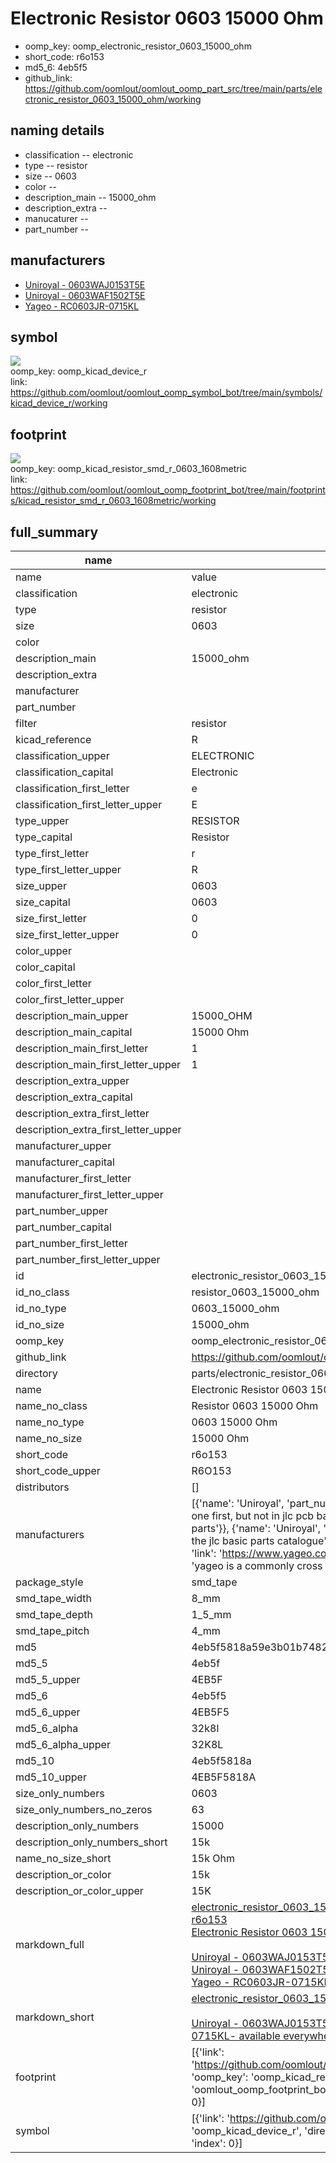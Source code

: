 # Electronic Resistor 0603 15000 Ohm

  
* oomp_key: oomp_electronic_resistor_0603_15000_ohm 
* short_code: r6o153
* md5_6: 4eb5f5  
* github_link: https://github.com/oomlout/oomlout_oomp_part_src/tree/main/parts/electronic_resistor_0603_15000_ohm/working  
## naming details
* classification -- electronic
* type -- resistor
* size -- 0603
* color -- 
* description_main -- 15000_ohm
* description_extra -- 
* manucaturer -- 
* part_number -- 


## manufacturers
* [Uniroyal - 0603WAJ0153T5E]()  
* [Uniroyal - 0603WAF1502T5E]()  
* [Yageo - RC0603JR-0715KL](https://www.yageo.com/en/Chart/Download/pdf/RC0603JR-0715KL)  

## symbol

![](symbol/{index}/working/working_600.png)  
oomp_key: oomp_kicad_device_r  
link: https://github.com/oomlout/oomlout_oomp_symbol_bot/tree/main/symbols/kicad_device_r/working  

## footprint

![](footprint/{index}/working/working_600.png)  
oomp_key: oomp_kicad_resistor_smd_r_0603_1608metric  
link: https://github.com/oomlout/oomlout_oomp_footprint_bot/tree/main/footprints/kicad_resistor_smd_r_0603_1608metric/working  

## full_summary
| name | value | 
| --- | --- | 
| name | value | 
| classification | electronic | 
| type | resistor | 
| size | 0603 | 
| color |  | 
| description_main | 15000_ohm | 
| description_extra |  | 
| manufacturer |  | 
| part_number |  | 
| filter | resistor | 
| kicad_reference | R | 
| classification_upper | ELECTRONIC | 
| classification_capital | Electronic | 
| classification_first_letter | e | 
| classification_first_letter_upper | E | 
| type_upper | RESISTOR | 
| type_capital | Resistor | 
| type_first_letter | r | 
| type_first_letter_upper | R | 
| size_upper | 0603 | 
| size_capital | 0603 | 
| size_first_letter | 0 | 
| size_first_letter_upper | 0 | 
| color_upper |  | 
| color_capital |  | 
| color_first_letter |  | 
| color_first_letter_upper |  | 
| description_main_upper | 15000_OHM | 
| description_main_capital | 15000 Ohm | 
| description_main_first_letter | 1 | 
| description_main_first_letter_upper | 1 | 
| description_extra_upper |  | 
| description_extra_capital |  | 
| description_extra_first_letter |  | 
| description_extra_first_letter_upper |  | 
| manufacturer_upper |  | 
| manufacturer_capital |  | 
| manufacturer_first_letter |  | 
| manufacturer_first_letter_upper |  | 
| part_number_upper |  | 
| part_number_capital |  | 
| part_number_first_letter |  | 
| part_number_first_letter_upper |  | 
| id | electronic_resistor_0603_15000_ohm | 
| id_no_class | resistor_0603_15000_ohm | 
| id_no_type | 0603_15000_ohm | 
| id_no_size | 15000_ohm | 
| oomp_key | oomp_electronic_resistor_0603_15000_ohm | 
| github_link | https://github.com/oomlout/oomlout_oomp_part_src/tree/main/parts/electronic_resistor_0603_15000_ohm/working | 
| directory | parts/electronic_resistor_0603_15000_ohm | 
| name | Electronic Resistor 0603 15000 Ohm | 
| name_no_class | Resistor 0603 15000 Ohm | 
| name_no_type | 0603 15000 Ohm | 
| name_no_size | 15000 Ohm | 
| short_code | r6o153 | 
| short_code_upper | R6O153 | 
| distributors | [] | 
| manufacturers | [{'name': 'Uniroyal', 'part_number': '0603WAJ0153T5E', 'link': '', 'id': 'manufacturer_uniroyal', 'note': {'reason': 'did this one first, but not in jlc pcb basic parts and 1 percent are and they are the same price', 'reason_short': 'not in jlc basic parts'}}, {'name': 'Uniroyal', 'part_number': '0603WAF1502T5E', 'link': '', 'id': 'manufacturer_uniroyal', 'note': {'reason': 'in the jlc basic parts catalogue', 'reason_short': 'jlc basic part'}}, {'name': 'Yageo', 'part_number': 'RC0603JR-0715KL', 'link': 'https://www.yageo.com/en/Chart/Download/pdf/RC0603JR-0715KL', 'id': 'manufacturer_yageo', 'note': {'reason': 'yageo is a commonly cross referenced part number', 'reason_short': 'available everywhere'}}] | 
| package_style | smd_tape | 
| smd_tape_width | 8_mm | 
| smd_tape_depth | 1_5_mm | 
| smd_tape_pitch | 4_mm | 
| md5 | 4eb5f5818a59e3b01b74829d48ec7319 | 
| md5_5 | 4eb5f | 
| md5_5_upper | 4EB5F | 
| md5_6 | 4eb5f5 | 
| md5_6_upper | 4EB5F5 | 
| md5_6_alpha | 32k8l | 
| md5_6_alpha_upper | 32K8L | 
| md5_10 | 4eb5f5818a | 
| md5_10_upper | 4EB5F5818A | 
| size_only_numbers | 0603 | 
| size_only_numbers_no_zeros | 63 | 
| description_only_numbers | 15000 | 
| description_only_numbers_short | 15k | 
| name_no_size_short | 15k Ohm | 
| description_or_color | 15k | 
| description_or_color_upper | 15K | 
| markdown_full | [electronic_resistor_0603_15000_ohm](https://github.com/oomlout/oomlout_oomp_part_src/tree/main/parts/electronic_resistor_0603_15000_ohm/working)<br>[r6o153](https://github.com/oomlout/oomlout_oomp_part_src/tree/main/parts/electronic_resistor_0603_15000_ohm/working)<br>[Electronic Resistor 0603 15000 Ohm](https://github.com/oomlout/oomlout_oomp_part_src/tree/main/parts/electronic_resistor_0603_15000_ohm/working)<br><br>[Uniroyal - 0603WAJ0153T5E- not in jlc basic parts]() [(L)  ](https://www.lcsc.com/search?q=0603WAJ0153T5E)[(D)  ](https://www.digikey.com/en/products?keywords=0603WAJ0153T5E)[(M)  ](https://www.mouser.com/Search/Refine?Keyword=0603WAJ0153T5E)[(N)  ](https://www.newark.com/search?st=0603WAJ0153T5E)[(SZ)  ](https://so.szlcsc.com/global.html?k=0603WAJ0153T5E)<br>[Uniroyal - 0603WAF1502T5E- jlc basic part]() [(L)  ](https://www.lcsc.com/search?q=0603WAF1502T5E)[(D)  ](https://www.digikey.com/en/products?keywords=0603WAF1502T5E)[(M)  ](https://www.mouser.com/Search/Refine?Keyword=0603WAF1502T5E)[(N)  ](https://www.newark.com/search?st=0603WAF1502T5E)[(SZ)  ](https://so.szlcsc.com/global.html?k=0603WAF1502T5E)<br>[Yageo - RC0603JR-0715KL- available everywhere](https://www.yageo.com/en/Chart/Download/pdf/RC0603JR-0715KL) [(L)  ](https://www.lcsc.com/search?q=RC0603JR-0715KL)[(D)  ](https://www.digikey.com/en/products?keywords=RC0603JR-0715KL)[(M)  ](https://www.mouser.com/Search/Refine?Keyword=RC0603JR-0715KL)[(N)  ](https://www.newark.com/search?st=RC0603JR-0715KL)[(SZ)  ](https://so.szlcsc.com/global.html?k=RC0603JR-0715KL)<br> | 
| markdown_short | [electronic_resistor_0603_15000_ohm](https://github.com/oomlout/oomlout_oomp_part_src/tree/main/parts/electronic_resistor_0603_15000_ohm/working)<br><br>[Uniroyal - 0603WAJ0153T5E- not in jlc basic parts]()[Uniroyal - 0603WAF1502T5E- jlc basic part]()[Yageo - RC0603JR-0715KL- available everywhere](https://www.yageo.com/en/Chart/Download/pdf/RC0603JR-0715KL) | 
| footprint | [{'link': 'https://github.com/oomlout/oomlout_oomp_footprint_bot/tree/main/foootprntss/kicad_resistor_smd_r_0603_1608metric', 'oomp_key': 'oomp_kicad_resistor_smd_r_0603_1608metric', 'directory': 'oomlout_oomp_footprint_bot/footprints/kicad_resistor_smd_r_0603_1608metric//working/working.kicad_mod', 'index': 0}] | 
| symbol | [{'link': 'https://github.com/oomlout/oomlout_oomp_symbol_bot/tree/main/symbols/kicad_device_r', 'oomp_key': 'oomp_kicad_device_r', 'directory': 'oomlout_oomp_symbol_bot/symbols/kicad_device_r//working/working.kicad_sym', 'index': 0}] | 
